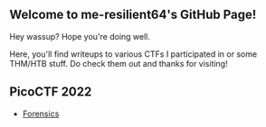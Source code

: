 ## Welcome to me-resilient64's GitHub Page!

Hey wassup? Hope you're doing well.


Here, you'll find writeups to various CTFs I participated in or some THM/HTB stuff. Do check them out and thanks for visiting!


## PicoCTF 2022
- [Forensics](https://me-resilient64.gitbook.io/picoctf-2022-forensics/)
